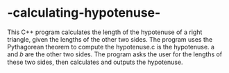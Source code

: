 # -calculating-hypotenuse-
This C++ program calculates the length of the hypotenuse of a right triangle, given the lengths of the other two sides. The program uses the Pythagorean theorem to compute the hypotenuse.c is the hypotenuse.
a and 𝑏 are the other two sides.
The program asks the user for the lengths of these two sides, then calculates and outputs the hypotenuse.
